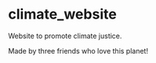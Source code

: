 # climate_website

Website to promote climate justice.

Made by three friends who love this planet!
